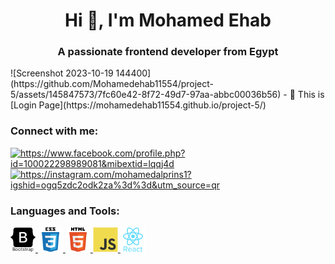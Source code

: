 <h1 align="center">Hi 👋, I'm Mohamed Ehab</h1>
<h3 align="center">A passionate frontend developer from Egypt</h3>
![Screenshot 2023-10-19 144400](https://github.com/Mohamedehab11554/project-5/assets/145847573/7fc60e42-8f72-49d7-97aa-abbc00036b56)
- 🔭 This is [Login Page](https://mohamedehab11554.github.io/project-5/)

<h3 align="left">Connect with me:</h3>
<p align="left">
<a href="https://fb.com/https://www.facebook.com/profile.php?id=100022298989081&mibextid=lqqj4d" target="blank"><img align="center" src="https://raw.githubusercontent.com/rahuldkjain/github-profile-readme-generator/master/src/images/icons/Social/facebook.svg" alt="https://www.facebook.com/profile.php?id=100022298989081&mibextid=lqqj4d" height="30" width="40" /></a>
<a href="https://instagram.com/https://instagram.com/mohamedalprins1?igshid=ogq5zdc2odk2za%3d%3d&utm_source=qr" target="blank"><img align="center" src="https://raw.githubusercontent.com/rahuldkjain/github-profile-readme-generator/master/src/images/icons/Social/instagram.svg" alt="https://instagram.com/mohamedalprins1?igshid=ogq5zdc2odk2za%3d%3d&utm_source=qr" height="30" width="40" /></a>
</p>

<h3 align="left">Languages and Tools:</h3>
<p align="left"> <a href="https://getbootstrap.com" target="_blank" rel="noreferrer"> <img src="https://raw.githubusercontent.com/devicons/devicon/master/icons/bootstrap/bootstrap-plain-wordmark.svg" alt="bootstrap" width="40" height="40"/> </a> <a href="https://www.w3schools.com/css/" target="_blank" rel="noreferrer"> <img src="https://raw.githubusercontent.com/devicons/devicon/master/icons/css3/css3-original-wordmark.svg" alt="css3" width="40" height="40"/> </a> <a href="https://www.w3.org/html/" target="_blank" rel="noreferrer"> <img src="https://raw.githubusercontent.com/devicons/devicon/master/icons/html5/html5-original-wordmark.svg" alt="html5" width="40" height="40"/> </a> <a href="https://developer.mozilla.org/en-US/docs/Web/JavaScript" target="_blank" rel="noreferrer"> <img src="https://raw.githubusercontent.com/devicons/devicon/master/icons/javascript/javascript-original.svg" alt="javascript" width="40" height="40"/> </a> <a href="https://reactjs.org/" target="_blank" rel="noreferrer"> <img src="https://raw.githubusercontent.com/devicons/devicon/master/icons/react/react-original-wordmark.svg" alt="react" width="40" height="40"/> </a> </p>
